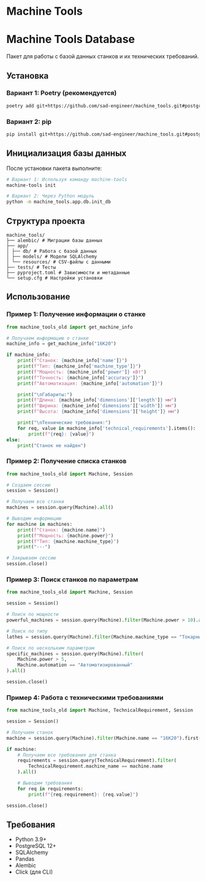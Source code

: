 # Machine Tools


# Machine Tools Database

Пакет для работы с базой данных станков и их технических требований.

## Установка

### Вариант 1: Poetry (рекомендуется)
```bash
poetry add git+https://github.com/sad-engineer/machine_tools.git#postgresql 

```

### Вариант 2: pip
```bash
pip install git+https://github.com/sad-engineer/machine_tools.git#postgresql
```

## Инициализация базы данных

После установки пакета выполните:

```bash
# Вариант 1: Используя команду machine-tools
machine-tools init

# Вариант 2: Через Python модуль
python -m machine_tools.app.db.init_db
```

## Структура проекта
```
machine_tools/
├── alembic/ # Миграции базы данных
├── app/
│ ├── db/ # Работа с базой данных
│ ├── models/ # Модели SQLAlchemy
│ └── resources/ # CSV-файлы с данными
├── tests/ # Тесты
├── pyproject.toml # Зависимости и метаданные
└── setup.cfg # Настройки установки
```

## Использование

### Пример 1: Получение информации о станке

```python
from machine_tools_old import get_machine_info

# Получаем информацию о станке
machine_info = get_machine_info("16К20")

if machine_info:
    print(f"Станок: {machine_info['name']}")
    print(f"Тип: {machine_info['machine_type']}")
    print(f"Мощность: {machine_info['power']} кВт")
    print(f"Точность: {machine_info['accuracy']}")
    print(f"Автоматизация: {machine_info['automation']}")

    print("\nГабариты:")
    print(f"Длина: {machine_info['dimensions']['length']} мм")
    print(f"Ширина: {machine_info['dimensions']['width']} мм")
    print(f"Высота: {machine_info['dimensions']['height']} мм")

    print("\nТехнические требования:")
    for req, value in machine_info['technical_requirements'].items():
        print(f"{req}: {value}")
else:
    print("Станок не найден")
```

### Пример 2: Получение списка станков

```python
from machine_tools_old import Machine, Session

# Создаем сессию
session = Session()

# Получаем все станки
machines = session.query(Machine).all()

# Выводим информацию
for machine in machines:
    print(f"Станок: {machine.name}")
    print(f"Мощность: {machine.power}")
    print(f"Тип: {machine.machine_type}")
    print("---")

# Закрываем сессию
session.close()
```

### Пример 3: Поиск станков по параметрам

```python
from machine_tools_old import Machine, Session

session = Session()

# Поиск по мощности
powerful_machines = session.query(Machine).filter(Machine.power > 10).all()

# Поиск по типу
lathes = session.query(Machine).filter(Machine.machine_type == "Токарный").all()

# Поиск по нескольким параметрам
specific_machines = session.query(Machine).filter(
    Machine.power > 5,
    Machine.automation == "Автоматизированный"
).all()

session.close()
```

### Пример 4: Работа с техническими требованиями

```python
from machine_tools_old import Machine, TechnicalRequirement, Session

session = Session()

# Получаем станок
machine = session.query(Machine).filter(Machine.name == "16К20").first()

if machine:
    # Получаем все требования для станка
    requirements = session.query(TechnicalRequirement).filter(
        TechnicalRequirement.machine_name == machine.name
    ).all()

    # Выводим требования
    for req in requirements:
        print(f"{req.requirement}: {req.value}")

session.close()
```

## Требования

- Python 3.9+
- PostgreSQL 12+
- SQLAlchemy
- Pandas
- Alembic
- Click (для CLI)